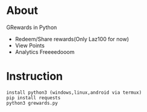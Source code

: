 # About
GRewards in Python
- Redeem/Share rewards(Only Laz100 for now)
- View Points
- Analytics Freeeedooom
# Instruction
    install python3 (windows,linux,android via termux)
    pip install requests
    python3 grewards.py

